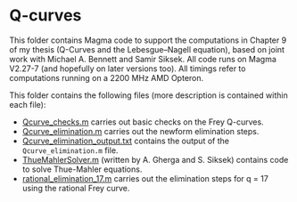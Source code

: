 # Q-curves

This folder contains Magma code to support the computations in Chapter 9 of my thesis (Q-Curves and the Lebesgue–Nagell equation), based on joint work with Michael A. Bennett and Samir Siksek. All code runs on Magma V2.27-7 (and hopefully on later versions too). All timings refer to computations running on a 2200 MHz AMD Opteron.

This folder contains the following files (more description is contained within each file):

- [Qcurve_checks.m](Qcurve_checks.m) carries out basic checks on the Frey Q-curves.
- [Qcurve_elimination.m](Qcurve_elimination.m) carries out the newform elimination steps.
- [Qcurve_elimination_output.txt](Qcurve_elimination_output.txt) contains the output of the `Qcurve_elimination.m` file.
- [ThueMahlerSolver.m](ThueMahlerSolver.m) (written by A. Gherga and S. Siksek) contains code to solve Thue-Mahler equations.
- [rational_elimination_17.m](rational_elimination_17.m) carries out the elimination steps for q = 17 using the rational Frey curve.
